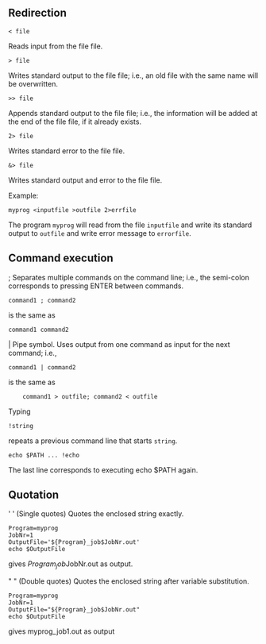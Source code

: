## Redirection

    < file 
    
Reads input from the file file.

    > file 

Writes standard output to the file file; i.e., an old file with the same name will be overwritten.

    >> file 

Appends standard output to the file file; i.e., the information will be added at the end of the file file, if it already exists.

    2> file 
    
Writes standard error to the file file.

    &> file 
    
Writes standard output and error to the file file.

Example:

    myprog <inputfile >outfile 2>errfile

The program `myprog` will read from the file `inputfile` and write its standard output to `outfile` and write error message to `errorfile`.

## Command execution

; Separates multiple commands on the command line; i.e., the semi-colon corresponds to pressing ENTER between commands.

    command1 ; command2 

is the same as

    command1 command2

| Pipe symbol. Uses output from one command as input for the next command; i.e.,

    command1 | command2

is the same as

```
    command1 > outfile; command2 < outfile
```
Typing

    !string 
    
repeats a previous command line that starts `string`.

    echo $PATH ... !echo 

The last line corresponds to executing echo $PATH again.

## Quotation

' ' (Single quotes) Quotes the enclosed string exactly.

    Program=myprog
    JobNr=1
    OutputFile='${Program}_job$JobNr.out'
    echo $OutputFile 

gives ${Program}_job$JobNr.out as output.

" " (Double quotes) Quotes the enclosed string after variable substitution.

    Program=myprog
    JobNr=1
    OutputFile="${Program}_job$JobNr.out"
    echo $OutputFile

gives myprog_job1.out as output
